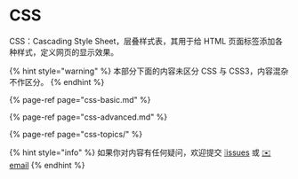 # CSS

CSS：Cascading Style Sheet，层叠样式表，其用于给 HTML 页面标签添加各种样式，定义网页的显示效果。

{% hint style="warning" %}
本部分下面的内容未区分 CSS 与 CSS3，内容混杂不作区分。
{% endhint %}

{% page-ref page="css-basic.md" %}

{% page-ref page="css-advanced.md" %}

{% page-ref page="css-topics/" %}

{% hint style="info" %}
如果你对内容有任何疑问，欢迎提交 [❕issues](https://github.com/MrEnvision/Front-end_learning_notes/issues) 或 [ ✉️ email](mailto:EnvisionShen@gmail.com)
{% endhint %}

